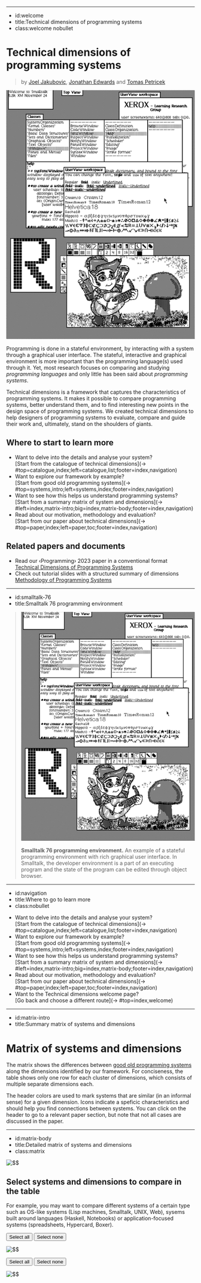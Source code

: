 ----------------------------------------------------------------------------------------------------
- id:welcome
- title:Technical dimensions of programming systems
- class:welcome nobullet

# Technical dimensions of programming systems

> by [Joel Jakubovic](https://programmingmadecomplicated.wordpress.com/), [Jonathan Edwards](https://alarmingdevelopment.org/) and [Tomas Petricek](https://tomasp.net)

[![A screenshot of the Smalltalk 76 programming environment](img/smalltalk-76.png)](#image=index,smalltalk-76)

Programming is done in a stateful environment, by interacting with a system through a
graphical user interface. The stateful, interactive and graphical environment is more
important than the programming language(s) used through it. Yet, most research focuses on comparing and
studying _programming languages_ and only little has been said about _programming systems_.

Technical dimensions is a framework that captures the characteristics of programming
systems. It makes it possible to compare programming systems, better understand them,
and to find interesting new points in the design space of programming systems.
We created technical dimensions to help designers of programming systems to evaluate,
compare and guide their work and, ultimately, stand on the shoulders of giants.

## Where to start to learn more

- Want to delve into the details and analyse your system?  
  [Start from the catalogue of technical dimensions](-> #top=catalogue,index;left=catalogue,list;footer=index,navigation)
- Want to explore our framework by example?  
  [Start from good old programming systems](-> #top=systems,intro;left=systems,index;footer=index,navigation)
- Want to see how this helps us understand programming systems?  
  [Start from a summary matrix of system and dimensions](-> #left=index,matrix-intro;big=index,matrix-body;footer=index,navigation)
- Read about our motivation, methodology and evaluation?  
  [Start from our paper about technical dimensions](-> #top=paper,index;left=paper,toc;footer=index,navigation)

## Related papers and documents

- Read our ‹Programming› 2023 paper in a conventional format  
  <a href="pdfs/techdims-paper.pdf" class="tlink"><i class="far fa-file"></i> Technical Dimensions of Programming Systems</a>
- Check out tutorial slides with a structured summary of dimensions  
  <a href="pdfs/mops-tutorial-slides.pdf" class="tlink"><i class="far fa-file"></i> Methodology of Programming Systems</a>

----------------------------------------------------------------------------------------------------
- id:smalltalk-76
- title:Smalltalk 76 programming environment

> ![A screenshot of the Smalltalk 76 programming environment](img/smalltalk-76.png)
>
> **Smalltalk 76 programming environment.** An example of a stateful programming environment with
> rich graphical user interface. In Smalltalk, the developer environment is a part of an executing
> program and the state of the program can be edited through object browser.

----------------------------------------------------------------------------------------------------
- id:navigation
- title:Where to go to learn more
- class:nobullet

<div>

- Want to delve into the details and analyse your system?  
  [Start from the catalogue of technical dimensions](-> #top=catalogue,index;left=catalogue,list;footer=index,navigation)
- Want to explore our framework by example?  
  [Start from good old programming systems](-> #top=systems,intro;left=systems,index;footer=index,navigation)
- Want to see how this helps us understand programming systems?  
  [Start from a summary matrix of system and dimensions](-> #left=index,matrix-intro;big=index,matrix-body;footer=index,navigation)
- Read about our motivation, methodology and evaluation?  
  [Start from our paper about technical dimensions](-> #top=paper,index;left=paper,toc;footer=index,navigation)
- Want to the Technical dimensions welcome page?  
  [Go back and choose a different route](-> #top=index,welcome)

</div>

----------------------------------------------------------------------------------------------------
- id:matrix-intro
- title:Summary matrix of systems and dimensions

# Matrix of systems and dimensions

The matrix shows the differences between [good old programming systems](#top=systems,intro;left=systems,index;footer=index,navigation)
along the dimensions identified by our framework. For conciseness, the table shows only one
row for each cluster of dimensions, which consists of multiple separate dimensions each.

The header colors are used to mark systems that are similar (in an informal sense)
for a given dimension. Icons indicate a speficic characteristics and should help you
find connections between systems. You can click on the header to go to a relevant
paper section, but note that not all cases are discussed in the paper.

----------------------------------------------------------------------------------------------------
- id:matrix-body
- title:Detailed matrix of systems and dimensions
- class:matrix

![$$](matrix-table)

## Select systems and dimensions to compare in the table

<div class="matrix-footer">

For example, you may want to compare different systems of a certain type such as
OS-like systems (Lisp machines, Smalltalk, UNIX, Web),
sysems built around languages (Haskell, Notebooks)
or application-focused systems (spreadsheets, Hypercard, Boxer).

</div>
<div class="checksgroup">
<div class="checks">

<p>
<button onclick="[...document.getElementsByClassName('csys')].forEach(function(e) { e.checked=true; if (e.onchange) e.onchange(); });">Select all</button>
<button onclick="[...document.getElementsByClassName('csys')].forEach(function(e) { e.checked=false; if (e.onchange) e.onchange(); });">Select none</button>
</p>

![$$](matrix-syschecks)

</div>
<div class="checks">

<p>
<button onclick="[...document.getElementsByClassName('cdim')].forEach(function(e) { e.checked=true; if (e.onchange) e.onchange(); });">Select all</button>
<button onclick="[...document.getElementsByClassName('cdim')].forEach(function(e) { e.checked=false; if (e.onchange) e.onchange(); });">Select none</button>
</p>

![$$](matrix-dimchecks)

</div>
</div>
